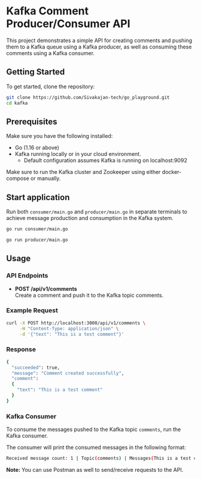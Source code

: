 # Kafka Comment Producer/Consumer API

This project demonstrates a simple API for creating comments and pushing them to a Kafka queue using a Kafka producer, as well as consuming these comments using a Kafka consumer.

## Getting Started

To get started, clone the repository:

```bash
git clone https://github.com/Sivakajan-tech/go_playground.git
cd kafka
```

## Prerequisites

Make sure you have the following installed:

- Go (1.16 or above)
- Kafka running locally or in your cloud environment.
  - Default configuration assumes Kafka is running on localhost:9092

Make sure to run the Kafka cluster and Zookeeper using either docker-compose or manually.

## Start application

Run both `consumer/main.go` and `producer/main.go` in separate terminals to achieve message production and consumption in the Kafka system.

```bash
go run consumer/main.go
```

```bash
go run producer/main.go
```

## Usage

### API Endpoints

- <b>POST /api/v1/comments</b><br>
  Create a comment and push it to the Kafka topic comments.

### Example Request

```bash
curl -X POST http://localhost:3000/api/v1/comments \
     -H "Content-Type: application/json" \
     -d '{"text": "This is a test comment"}'
```

### Response

```bash
{
  "succeeded": true,
  "message": "Comment created successfully",
  "comment": 
  {
    "text": "This is a test comment"
  }
}
```

### Kafka Consumer

To consume the messages pushed to the Kafka topic `comments`, run the Kafka consumer.

The consumer will print the consumed messages in the following format:

```bash
Received message count: 1 | Topic(comments) | Messages(This is a test comment)
```

**Note:** You can use Postman as well to send/receive requests to the API.
